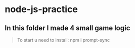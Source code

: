 # node-js-practice

## In this folder I made 4 small game logic

> To start u need to install: npm i prompt-sync
